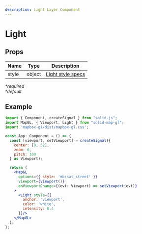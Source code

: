 ```yaml
---
description: Light Layer Component
---
```


# Light

## Props

| Name  | Type   | Description                                                                |
| ----- | ------ | -------------------------------------------------------------------------- |
| style | object | [Light style specs](https://docs.mapbox.com/mapbox-gl-js/style-spec/light) |

_\*required_\
_^default_

## Example

```jsx
import { Component, createSignal } from "solid-js";
import MapGL, { Viewport, Light } from "solid-map-gl";
import 'mapbox-gl/dist/mapbox-gl.css';

const App: Component = () => {
  const [viewport, setViewport] = createSignal({
    center: [0, 52],
    zoom: 6,
    pitch: 100
  } as Viewport);

  return (
    <MapGL
      options={{ style: 'mb:sat_street' }}
      viewport={viewport()}
      onViewportChange={(evt: Viewport) => setViewport(evt)}
    >
      <Light style={{
        anchor: 'viewport',
        color: 'white',
        intensity: 0.4
      }}/>
    </MapGL>
  );
};
```
